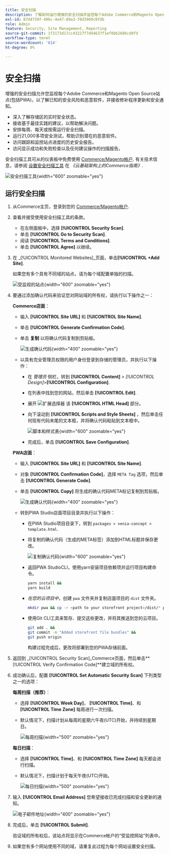 ```yaml
---
title: 安全扫描
description: 了解如何运行增强的安全扫描并监控每个Adobe Commerce和Magento Open Source站点。
exl-id: 87d4739f-496c-4e47-89a3-70d3969c0fdb
role: Admin
feature: Security, Site Management, Reporting
source-git-commit: 1f3173d17cc43227f7d44637f1ef0b62606cd0fd
workflow-type: tm+mt
source-wordcount: '614'
ht-degree: 0%

---
```


# 安全扫描

增强的安全扫描允许您监视每个Adobe Commerce和Magento Open Source站点(包括PWA)，以了解已知的安全风险和恶意软件，并接收修补程序更新和安全通知。

- 深入了解存储区的实时安全状态。
- 接收基于最佳实践的建议，以帮助解决问题。
- 安排每周、每天或按需运行安全扫描。
- 运行21,000多项安全测试，帮助识别潜在的恶意软件。
- 访问跟踪和监控站点进度的历史安全报告。
- 访问显示成功和失败检查以及任何建议操作的扫描报告。

安全扫描工具可从的仪表板中免费使用 [Commerce/Magento帐户](../getting-started/commerce-account-create.md). 有关技术信息，请参阅 [设置安全扫描工具](https://experienceleague.adobe.com/docs/commerce-cloud-service/user-guide/launch/overview.html#set-up-the-security-scan-tool) 在 _《云基础架构上的Commerce指南》_.

![安全扫描工具](./assets/magento-security-scan.png){width="600" zoomable="yes"}

## 运行安全扫描

1. 从Commerce主页，登录到您的 [Commerce/Magento帐户](../getting-started/commerce-account-create.md).

1. 查看并接受使用安全扫描工具的条款。

   - 在左侧面板中，选择 **[!UICONTROL Security Scan]**.
   - 单击 **[!UICONTROL Go to Security Scan]**.
   - 阅读 **[!UICONTROL Terms and Conditions]**.
   - 单击 **[!UICONTROL Agree]** 以继续。

1. 在 _[!UICONTROL Monitored Websites]_页面，单击&#x200B;**[!UICONTROL +Add Site]**.

   如果您有多个具有不同域的站点，请为每个域配置单独的扫描。

   ![受监视的站点](./assets/monitored-website.png){width="600" zoomable="yes"}

1. 要通过添加确认代码来验证您对网站域的所有权，请执行以下操作之一：

   **Commerce店面**：

   - 输入 **[!UICONTROL Site URL]** 和 **[!UICONTROL Site Name]**.
   - 单击 **[!UICONTROL Generate Confirmation Code]**.
   - 单击 **复制** 以将确认代码复制到剪贴板。

     ![生成确认代码](./assets/scan-site1.png){width="400" zoomable="yes"}

   - 以具有完全管理员权限的用户身份登录到存储的管理员，并执行以下操作：

      - 在 _管理员_ 侧栏，转到 **[!UICONTROL Content]** > _[!UICONTROL Design]_>**[!UICONTROL Configuration]**.
      - 在列表中找到您的网站，然后单击 **[!UICONTROL Edit]**.
      - 展开 ![扩展选择器](../assets/icon-display-expand.png) 该 **[!UICONTROL HTML Head]** 部分。
      - 向下滚动到 **[!UICONTROL Scripts and Style Sheets]** ，然后单击任何现有代码末尾的文本框，并将确认代码粘贴到文本框中。

        ![脚本和样式表](./assets/scan-paste-code.png){width="600" zoomable="yes"}

      - 完成后，单击 **[!UICONTROL Save Configuration]**.

   **PWA店面**：

   - 输入 **[!UICONTROL Site URL]** 和 **[!UICONTROL Site Name]**.

   - 对象 **[!UICONTROL Confirmation Code]**，选择 `META Tag` 选项，然后单击 **[!UICONTROL Generate Code]**.

   - 单击 **[!UICONTROL Copy]** 将生成的确认代码META标记复制到剪贴板。

     ![生成确认代码](./assets/scan-site2.png){width="400" zoomable="yes"}

   - 转到PWA Studio店面项目目录并执行以下操作：

      - 在PWA Studio项目目录下，转到 `packages > venia-concept > template.html`.
      - 将复制的确认代码（生成的META标签）添加到HTML标题并保存更改。

        ![复制确认代码](./assets/code-pwa.png){width="600" zoomable="yes"}

      - 返回PWA StudioCLI，使用yarn安装项目依赖项并运行项目构建命令。

        ```sh
        yarn install &&
        yarn build
        ```

      - *在您的云项目中*，创建 `pwa` 文件夹并复制店面项目的 `dist` 文件夹。

        ```sh
        mkdir pwa && cp -r <path to your storefront project>/dist/* pwa
        ```

      - 使用Git CLI工具来暂存、提交这些更改，并将其推送到您的云项目。

        ```sh
        git add . &&
        git commit -m "Added storefront file bundles" &&
        git push origin
        ```

        构建过程完成后，更改将部署到您的PWA存储前面。

1. 返回到 _[!UICONTROL Security Scan]_Commerce页面，然后单击&#x200B;**[!UICONTROL Verify Confirmation Code]**建立域的所有权。

1. 成功确认后，配置 **[!UICONTROL Set Automatic Security Scan]** 下列类型之一的选项：

   **每周扫描（推荐）**：

   - 选择 **[!UICONTROL Week Day]**， **[!UICONTROL Time]**、和 **[!UICONTROL Time Zone]** 每周进行一次扫描。
   - 默认情况下，扫描计划从每周的星期六午夜(UTC)开始，并持续到星期日。

     ![每周扫描](./assets/scan-weekly.png){width="500" zoomable="yes"}

   **每日扫描**：

   - 选择 **[!UICONTROL Time]**、和 **[!UICONTROL Time Zone]** 每天都会进行扫描。
   - 默认情况下，扫描计划于每天午夜(UTC)开始。

     ![每日扫描](./assets/scan-daily.png){width="500" zoomable="yes"}

1. 输入 **[!UICONTROL Email Address]** 您希望接收已完成扫描和安全更新的通知。

   ![电子邮件地址](./assets/scan-notification-email.png){width="400" zoomable="yes"}

1. 完成后，单击 **[!UICONTROL Submit]**.

   验证域的所有权后，该站点将显示在Commerce帐户的“受监控网站”列表中。

1. 如果您有多个网站使用不同的域，请重复此过程为每个网站设置安全扫描。
